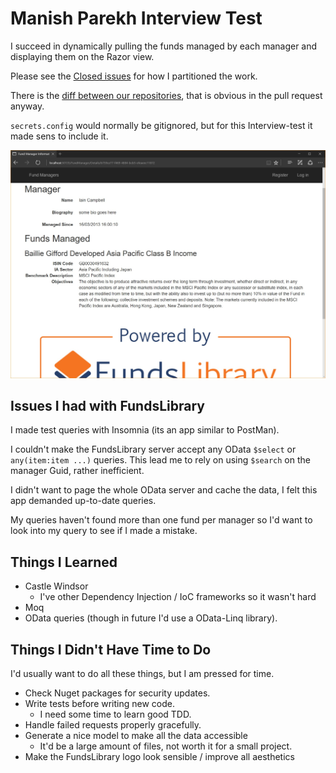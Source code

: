 # Manish Parekh Interview Test

I succeed in dynamically pulling the funds managed by each manager and displaying them on the Razor view.

Please see the [Closed issues](https://github.com/t3hmun/InterviewTest/issues?q=is%3Aissue+is%3Aclosed)
for how I partitioned the work.

There is the [diff between our repositories](https://github.com/FundsLibrary/InterviewTest/compare/master...t3hmun:master), that is obvious in the pull request anyway.


`secrets.config` would normally be gitignored, but for this Interview-test it made sens to include it.

![This looks like success](/Success.jpg)


## Issues I had with FundsLibrary

I made test queries with Insomnia (its an app similar to PostMan).

I couldn't make the FundsLibrary server accept any OData `$select` or `any(item:item ...)` queries.
This lead me to rely on using `$search` on the manager Guid, rather inefficient.

I didn't want to page the whole OData server and cache the data, I felt this app demanded up-to-date queries.

My queries haven't found more than one fund per manager so I'd want to look into my query to see if I made a mistake.


## Things I Learned

* Castle Windsor
    * I've other Dependency Injection / IoC frameworks so it wasn't hard
* Moq
* OData queries (though in future I'd use  a OData-Linq library).


## Things I Didn't Have Time to Do

I'd usually want to do all these things, but I am pressed for time.

* Check Nuget packages for security updates.
* Write tests before writing new code.
    * I need some time to learn good TDD.
* Handle failed requests properly gracefully.
* Generate a nice model to make all the data accessible
    * It'd be a large amount of files, not worth it for a small project.
* Make the FundsLibrary logo look sensible / improve all aesthetics